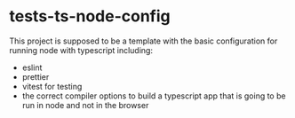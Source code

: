 # tests-ts-node-config

This project is supposed to be a template with the basic configuration for running node with typescript including:

- eslint
- prettier
- vitest for testing
- the correct compiler options to build a typescript app that is going to be run in node and not in the browser
